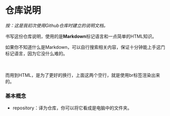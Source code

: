 # 仓库说明
*按：这是我初次使用Github仓库时建立的说明文档。*  

书写这份仓库说明，使用的是**Markdown**标记语言和一点简单的HTML知识。

如果你不知道什么是Markdown，可以自行搜索相关内容，保证十分钟能上手这门标记语言，因为它没什么难的。 

</br>
</br>
而用到HTML，是为了更好的换行，上面这两个空行，就是使用br标签渲染出来的。

### 基本概念
* repository：译为仓库，你可以将它看成是电脑中的文件夹。
